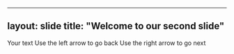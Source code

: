 -------
layout: slide
title: "Welcome to our second slide"
-------

Your text
Use the left arrow to go back
Use the right arrow to go next

